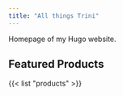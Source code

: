 ```yaml
---
title: "All things Trini"
---
```


Homepage of my Hugo website.

## Featured Products

{{< list "products" >}}


